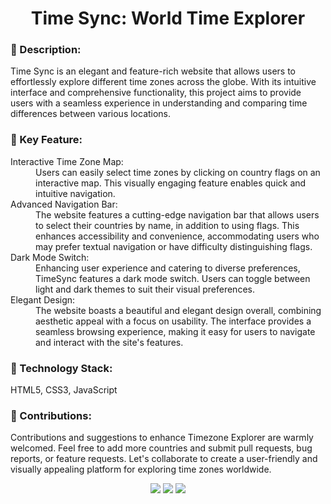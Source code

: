 <h1 align="center">Time Sync: World Time Explorer </h1>
<p style="font-style:italic;">
<h3>📌 Description:</h3>

<p>Time Sync is an elegant and feature-rich website that allows users to effortlessly explore different time zones across the globe. With its intuitive interface and comprehensive functionality, this project aims to provide users with a seamless experience in understanding and comparing time differences between various locations.</p>

<h3>📌 Key Feature:</h3>
<dl>
<dt>Interactive Time Zone Map:</dt><dd> Users can easily select time zones by clicking on country flags on an interactive map. This visually engaging feature enables quick and intuitive navigation.</dd>

<dt>Advanced Navigation Bar: </dt><dd>The website features a cutting-edge navigation bar that allows users to select their countries by name, in addition to using flags. This enhances accessibility and convenience, accommodating users who may prefer textual navigation or have difficulty distinguishing flags.</dd>

<dt>Dark Mode Switch:</dt><dd> Enhancing user experience and catering to diverse preferences, TimeSync features a dark mode switch. Users can toggle between light and dark themes to suit their visual preferences.</dd>

<dt>Elegant Design:</dt><dd> The website boasts a beautiful and elegant design overall, combining aesthetic appeal with a focus on usability. The interface provides a seamless browsing experience, making it easy for users to navigate and interact with the site's features.</dd>
</dl>
<h3>📌 Technology Stack:</h3>

<p>
HTML5, CSS3, JavaScript
</p>
<h3>📌 Contributions:</h3>

<p>Contributions and suggestions to enhance Timezone Explorer are warmly welcomed. Feel free to add more countries and submit pull requests, bug reports, or feature requests. Let's collaborate to create a user-friendly and visually appealing platform for exploring time zones worldwide.</p>
<div align = "center">
<img src="https://forthebadge.com/images/badges/validated-html5.svg">
<img src="https://forthebadge.com/images/badges/uses-css.svg">
<img src="https://forthebadge.com/images/badges/made-with-javascript.svg">
</div>